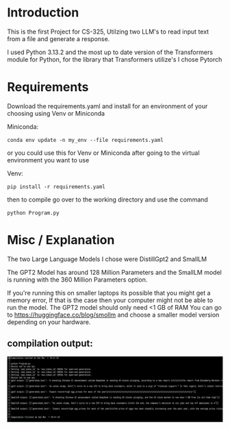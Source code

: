 # Introduction

This is the first Project for CS-325, Utilzing two LLM's to read input text from a file and generate a response.

I used Python 3.13.2 and the most up to date version of the Transformers module for Python, for the library that Transformers utilize's I chose Pytorch


# Requirements

Download the requirements.yaml and install for an environment of your choosing using Venv or Miniconda 

Miniconda:
``` python3
conda env update -n my_env --file requirements.yaml
```

or you could use this for Venv or Miniconda after going to the virtual environment you want to use

Venv:
``` python3
pip install -r requirements.yaml
```

then to compile go over to the working directory and use the command

```python3
python Program.py
```

# Misc / Explanation

The two Large Language Models I chose were DistillGpt2 and SmallLM 

The GPT2 Model has around 128 Million Parameters and the SmallLM model is running with the 360 Million Parameters option.

If you're running this on smaller laptops its possible that you might get a memory error, If that is the case then
your computer might not be able to run the model. The GPT2 model should only need <1 GB of RAM
You can go to https://huggingface.co/blog/smollm and choose a smaller model version depending on your hardware.


## compilation output:
![output picture](image.png)




